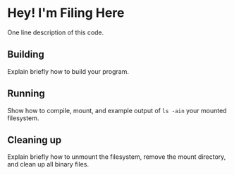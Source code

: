 # Hey! I'm Filing Here

One line description of this code.

## Building

Explain briefly how to build your program.

## Running

Show how to compile, mount, and example output of `ls -ain` your mounted
filesystem.

## Cleaning up

Explain briefly how to unmount the filesystem, remove the mount directory, and
clean up all binary files.
